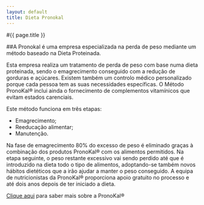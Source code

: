 ```yaml
---
layout: default
title: Dieta Pronokal
---
```


#{{ page.title }}

##A Pronokal é uma empresa especializada na perda de peso mediante um método baseado na Dieta Proteinada.

Esta empresa realiza um tratamento de perda de peso com base numa dieta proteinada, sendo o emagrecimento conseguido com a redução de gorduras e açúcares. Existem também um controlo médico personalizado porque cada pessoa tem as suas necessidades específicas. O Método PronoKal® inclui ainda o fornecimento de complementos vitamínicos que evitam estados carenciais.

Este método funciona em três etapas:

* Emagrecimento;
* Reeducação alimentar;
* Manutenção.

Na fase de emagrecimento 80% do excesso de peso é eliminado graças à combinação dos produtos PronoKal® com os alimentos permitidos. Na etapa seguinte, o peso restante excessivo vai sendo perdido até que é introduzido na dieta todo o tipo de alimentos, adoptando-se também novos hábitos dietéticos que a irão ajudar a manter o peso conseguido. A equipa de nutricionistas da PronoKal® proporciona apoio gratuito no processo e até dois anos depois de ter iniciado a dieta.

[Clique aqui](http://www.pronokal.com) para saber mais sobre a PronoKal®
